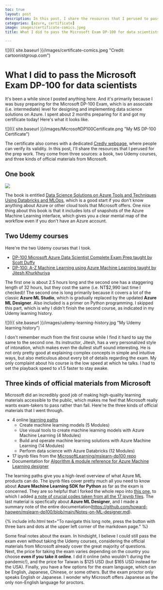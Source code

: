 ```yaml
---
toc: true
layout: post
description: In this post, I share the resources that I perused to pass the Microsoft Exam DP-100: Designing and Implementing a Data Science Solution on Azure.  
categories: [azure, certificate]
image: images/certificate-comics.jpeg
title: What I did to pass the Microsoft Exam DP-100 for data scientists

---
```

![]({{ site.baseurl }}/images/certificate-comics.jpeg "Credit: cartoonistgroup.com")

# What I did to pass the Microsoft Exam DP-100 for data scientists

It's been a while since I posted anything here. And it's primarily because I was busy preparing for the Microsoft DP-100 Exam, which is an associate (i.e. intermediate) level for designing and implementing data science solutions on Azure. I spent about 2 months preparing for it and got my certificate today! Here's what it looks like.  

![]({{ site.baseurl }}/images/MicrosoftDP100Certificate.png "My MS DP-100 Certificate")

The certificate also comes with a dedicated [Credly webpage](https://www.credly.com/badges/7c4f2a43-cf71-4604-b36d-d68544c96a2e/public_url), where people can verify its validity. In this post, I'll share the resources that I perused for the prep work. They come from three sources: a book, two Udemy courses, and three kinds of official materials from Microsoft.

## One book

![](https://media.springernature.com/w306/springer-static/cover-hires/book/978-1-4842-6405-8)

The book is entitled [Data Science Solutions on Azure Tools and Techniques Using Databricks and MLOps](https://www.apress.com/gp/book/9781484264041), which is a good start if you don't know anything about Azure or other cloud tools that Microsoft offers. One nice thing about this book is that it includes lots of snapshots of the Azure Machine Learning interface, which gives you a clear mental map of the workflow even if you don't have an Azure account.   

## Two Udemy courses

Here're the two Udemy courses that I took. 

- [DP-100 Microsoft Azure Data Scientist Complete Exam Prep taught by Scott Duffy](https://www.udemy.com/course/dp100-azure/) 
- [DP-100: A-Z Machine Learning using Azure Machine Learning taught by Jitesh Khurkhuriya](https://www.udemy.com/course/machine-learning-using-azureml/) 

The first one is about 2.5 hours long and the second one has a staggering length of 32 hours, but they cost the same (i.e. NT$2,990 last time I checked)! The second one is long primarily because it covers a lot of the classic **Azure ML Studio**, which is gradually replaced by the updated **Azure ML Designer**. Also included is a primer on Python programming. I skipped this part, which is why I didn't finish the second course, as indicated in my Udemy learning history.   

![]({{ site.baseurl }}/images/udemy-learning-history.jpg "My Udemy learning history")

I don't remember much from the first course while I find it hard to say the same to the second one. Its instructor, Jitesh, has a very personalized style of intonation, which makes even the dullest stuff sound interesting. He is not only pretty good at explaining complex concepts in simple and intuitive ways, but also meticulous about every bit of details regarding the exam. My only complaint about his course is the low speed at which he talks. I had to set the playback speed to x1.5 faster to stay awake.  
## Three kinds of official materials from Microsoft

Microsoft did an incredibly good job of making high-quality learning materials accessible to the public, which makes me feel that Microsoft really wants exam-takers to pass rather than fail. Here're the three kinds of official materials that I went through. 

- 4 online [learning paths](https://docs.microsoft.com/en-us/learn/certifications/exams/dp-100?tab=tab-learning-paths)
  - Create machine learning models (5 Modules)
  - Use visual tools to create machine learning models with Azure Machine Learning (4 Modules)
  - Build and operate machine learning solutions with Azure Machine Learning (14 Modules)
  - Perform data science with Azure Databricks (12 Modules)
- 17 ipynb files from the [MicrosoftLearning/mslearn-dp100 repo](https://github.com/MicrosoftLearning/mslearn-dp100)
- Documentation for [Algorithm & module reference for Azure Machine Learning designer](https://docs.microsoft.com/en-us/azure/machine-learning/algorithm-module-reference/module-reference)

The learning paths give you a high-level overview of what Azure ML products can do. The ipynb files cover pretty much all you need to know about **Azure Machine Learning SDK for Python** as far as the exam is concerned. They are so helpful that I forked the whole repo into [this one](https://github.com/howard-haowen/mslearn-dp100), to which I added [a note of crucial codes taken from all the 17 ipynb files](https://github.com/howard-haowen/mslearn-dp100/blob/main/Notes-on-Python-SDK.md). The last material is specfically about **Azure ML Designer**, and I made a summary note of the entire documentation(https://github.com/howard-haowen/mslearn-dp100/blob/main/Notes-on-ML-designer.md). 

{% include info.html text="To navigate this long note, press the button with three bars and dots at the upper left corner of the markdown page." %}

Some final notes about the exam. In hindsight, I believe I could still pass the exam even without taking the Udemy courses, considering the official materials from Microsoft already cover the great majority of questions. Next, the price for taking the exam varies depending on the country you choose **even if you take it online**. I did it online (who wouldn't during the pandemic!), and the price for Taiwan is $125 USD (but $165 USD instead for the USA). Finally, you have a few options for the exam language, which can be English, Japanese, Chinese, or some others. But the exam proctor only speaks English or Japanese. I wonder why Microsoft offers Japanese as the only non-English language for proctors.     

